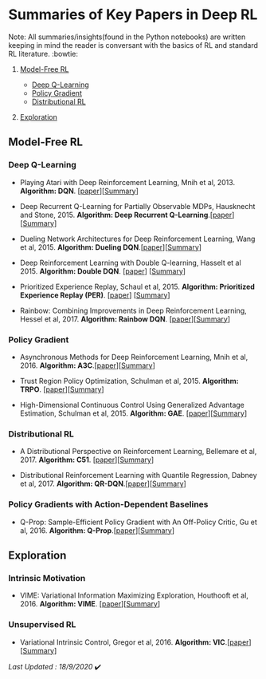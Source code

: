 # Summaries of Key Papers in Deep RL
Note: All summaries/insights(found in the Python notebooks) are written keeping in mind the reader is conversant with the basics of RL and standard RL literature. :bowtie:

1. [Model-Free RL](#Model-Free-RL)
    - [Deep Q-Learning](#Deep-Q-Learning)
    - [Policy Gradient](#Policy-Gradient)
    - [Distributional RL](#Distributional-RL)

2. [Exploration](#Exploration)

## Model-Free RL
### Deep Q-Learning
- Playing Atari with Deep Reinforcement Learning, Mnih et al, 2013. **Algorithm: DQN**. [[paper](https://www.cs.toronto.edu/~vmnih/docs/dqn.pdf)][[Summary](https://github.com/ashutoshtiwari13/A-RL-Paper-A-Day-Keeps-boredom-away/blob/master/Model%20Free%20RL/Deep%20Q-learning/paper1.ipynb)]

- Deep Recurrent Q-Learning for Partially Observable MDPs, Hausknecht and Stone, 2015. **Algorithm: Deep Recurrent Q-Learning**.[[paper](https://arxiv.org/abs/1507.06527)][[Summary](https://github.com/ashutoshtiwari13/A-RL-Paper-A-Day-Keeps-boredom-away/blob/master/Model%20Free%20RL/Deep%20Q-learning/paper2.ipynb)]

- Dueling Network Architectures for Deep Reinforcement Learning, Wang et al, 2015. **Algorithm: Dueling DQN**.[[paper](https://arxiv.org/abs/1511.06581)][[Summary](https://github.com/ashutoshtiwari13/A-RL-Paper-A-Day-Keeps-boredom-away/blob/master/Model%20Free%20RL/Deep%20Q-learning/paper3.ipynb)]

- Deep Reinforcement Learning with Double Q-learning, Hasselt et al 2015. **Algorithm: Double DQN**. [[paper](https://arxiv.org/abs/1509.06461)] [[Summary](https://github.com/ashutoshtiwari13/A-RL-Paper-A-Day-Keeps-boredom-away/blob/master/Model%20Free%20RL/Deep%20Q-learning/paper4.ipynb)]

- Prioritized Experience Replay, Schaul et al, 2015. **Algorithm: Prioritized Experience Replay (PER)**. [[paper](https://arxiv.org/abs/1511.05952)] [[Summary](https://github.com/ashutoshtiwari13/A-RL-Paper-A-Day-Keeps-boredom-away/blob/master/Model%20Free%20RL/Deep%20Q-learning/paper5.ipynb)]

- Rainbow: Combining Improvements in Deep Reinforcement Learning, Hessel et al, 2017. **Algorithm: Rainbow DQN**. [[paper](https://arxiv.org/abs/1710.02298)][[Summary](https://github.com/ashutoshtiwari13/A-RL-Paper-A-Day-Keeps-boredom-away/blob/master/Model%20Free%20RL/Deep%20Q-learning/paper6.ipynb)]

### Policy Gradient
- Asynchronous Methods for Deep Reinforcement Learning, Mnih et al, 2016. **Algorithm: A3C**.[[paper](https://arxiv.org/abs/1602.01783)][[Summary](https://github.com/ashutoshtiwari13/A-RL-Paper-A-Day-Keeps-boredom-away/blob/master/Model%20Free%20RL/Policy%20gradient/paper1.ipynb)]

- Trust Region Policy Optimization, Schulman et al, 2015. **Algorithm: TRPO**. [[paper](https://arxiv.org/abs/1502.05477)][[Summary](https://github.com/ashutoshtiwari13/A-RL-Paper-A-Day-Keeps-boredom-away/blob/master/Model%20Free%20RL/Policy%20gradient/paper2.ipynb)]

- High-Dimensional Continuous Control Using Generalized Advantage Estimation, Schulman et al, 2015. **Algorithm: GAE**. [[paper](https://arxiv.org/abs/1506.02438)][[Summary](https://github.com/ashutoshtiwari13/A-RL-Paper-A-Day-Keeps-boredom-away/blob/master/Model%20Free%20RL/Policy%20gradient/paper3.ipynb)]

### Distributional RL
- A Distributional Perspective on Reinforcement Learning, Bellemare et al, 2017. **Algorithm: C51**. [[paper](https://arxiv.org/abs/1707.06887)][[Summary](https://github.com/ashutoshtiwari13/A-RL-Paper-A-Day-Keeps-boredom-away/blob/master/Model%20Free%20RL/Distributional%20RL/paper1.ipynb)]

- Distributional Reinforcement Learning with Quantile Regression, Dabney et al, 2017. **Algorithm: QR-DQN**.[[paper](hhttps://arxiv.org/abs/1710.10044)][[Summary](https://github.com/ashutoshtiwari13/A-RL-Paper-A-Day-Keeps-boredom-away/blob/master/Model%20Free%20RL/Distributional%20RL/paper2.ipynb)]

### Policy Gradients with Action-Dependent Baselines
- Q-Prop: Sample-Efficient Policy Gradient with An Off-Policy Critic, Gu et al, 2016. **Algorithm: Q-Prop**.[[paper](hhttps://arxiv.org/abs/1710.10044)][[Summary](https://github.com/ashutoshtiwari13/A-RL-Paper-A-Day-Keeps-boredom-away/blob/master/Model%20Free%20RL/Distributional%20RL/paper2.ipynb)]

## Exploration
### Intrinsic Motivation
- VIME: Variational Information Maximizing Exploration, Houthooft et al, 2016. **Algorithm: VIME**. [[paper](https://arxiv.org/abs/1605.09674)][[Summary](https://github.com/ashutoshtiwari13/A-RL-Paper-A-Day-Keeps-boredom-away/blob/master/Exploration/Intrinsic%20Moivation/paper1.ipynb)]

### Unsupervised RL
- Variational Intrinsic Control, Gregor et al, 2016. **Algorithm: VIC**.[[paper](https://arxiv.org/abs/1611.07507)][[Summary](https://github.com/ashutoshtiwari13/A-RL-Paper-A-Day-Keeps-boredom-away/blob/master/Exploration/Unsupervised%20RL/paper1.ipynb)]

*Last Updated : 18/9/2020* :heavy_check_mark:
